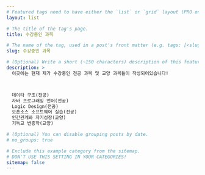 ```yaml
---
# Featured tags need to have either the `list` or `grid` layout (PRO only).
layout: list

# The title of the tag's page.
title: 수강중인 과목

# The name of the tag, used in a post's front matter (e.g. tags: [<slug>]).
slug: 수강중인 과목

# (Optional) Write a short (~150 characters) description of this featured tag.
description: >
  이곳에는 현재 제가 수강중인 전공 과목 및 교양 과목들이 작성되어있습니다!



  데이타 구조(전공)
  자바 프로그래밍 언어(전공)
  Logic Design(전공)
  오픈소스 소프트웨어 실습(전공)
  인간관계와 자기성장(교양)
  기독교 변증학(교양)

# (Optional) You can disable grouping posts by date.
# no_groups: true

# Exclude this example category from the sitemap.
# DON'T USE THIS SETTING IN YOUR CATEGORIES!
sitemap: false
---
```

